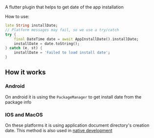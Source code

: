 A flutter plugin that helps to get date of the app installation

How to use:
```dart
late String installDate;
// Platform messages may fail, so we use a try/catch 
try {
    final DateTime date = await AppInstallDate().installDate;
    installDate = date.toString();
} catch (e, st) {
    installDate = 'Failed to load install date';
}
```

## How it works
### Android
On android it is using the `PackageManager` to get install date from the package info

### IOS and MacOS
On these platforms it is using application document directory's creation date. This method is also used in [native development](https://stackoverflow.com/questions/4090512/how-to-determine-the-date-an-app-is-installed-or-used-for-the-first-time) 
